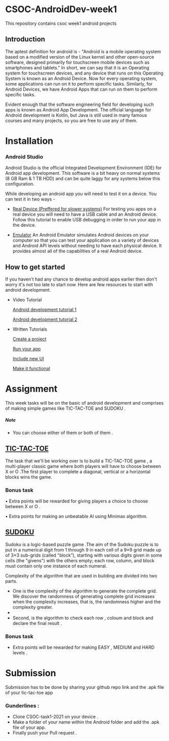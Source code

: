 # CSOC-AndroidDev-week1
This repository contains csoc week1 android projects

##  Introduction
The aptest definition for android is - "Android is a mobile operating system based on a modified version of the Linux kernel and other open-source software, designed primarily for touchscreen mobile devices such as smartphones and tablets."
In short, we can say that it is an Operating system for touchscreen devices, and any device that runs on this Operating System is known as an Android Device. Now for every operating system, some applications can run on it to perform specific tasks. Similarly, for Android Devices, we have Android Apps that can run on them to perform specific tasks. 

Evident enough that the software engineering field for developing such apps is known as Android App Development. 
The official language for Android development is Kotlin, but Java is still used in many famous courses and many projects, so you are free to use any of them.

# Installation

### Android Studio

Android Studio is the official Integrated Development Environment (IDE) for Android app development. This software is a bit heavy on normal systems (8 GB Ram & 1 TB HDD) and can be quite laggy for any systems below this configuration. 

[](https://developer.android.com/studio/install)

While developing an android app you will need to test it on a device. You can test it in two ways - 

- [Real Device (Preffered for slower systems)](https://developer.android.com/studio/debug/dev-options)
For testing you apps on a real device you will need to have a USB cable and an Android device. Follow this tutorial to enable USB debugging in order to run your app in the device.

- [Emulator](https://developer.android.com/studio/run/emulator)
An Android Emulator simulates Android devices on your computer so that you can test your application on a variety of devices and Android API levels without needing to have each physical device. It provides almost all of the capabilities of a real Android device.


## How to get started

If you haven't had any chance to develop android apps earlier then don't worry it's not too late to start now. Here are few resources to start with android development. 

- Video Tutorial

   [Android development tutorial 1](https://www.youtube.com/playlist?list=PLUcsbZa0qzu3Mri2tL1FzZy-5SX75UJfb)
   
   [Android development tutorial 2](https://www.youtube.com/playlist?list=PLgCYzUzKIBE8TUoCyjomGFqzTFcJ05OaC)
- Written Tutorials

   [Create a project](https://developer.android.com/training/basics/firstapp/creating-project)
 
   [Run your app](https://developer.android.com/training/basics/firstapp/running-app)
 
   [Include new UI](https://developer.android.com/training/basics/firstapp/building-ui)
 
   [Make it functional](https://developer.android.com/training/basics/firstapp/starting-activity)

# Assignment

This week tasks will be on the basic of android development and comprises of making simple games like TIC-TAC-TOE and SUDOKU . 

##### Note 
- You can choose either of them or both of them . 

## [TIC-TAC-TOE](https://en.m.wikipedia.org/wiki/Tic-tac-toe)

The task that we'll be working over is to build a TIC-TAC-TOE game , a multi-player classic game where both players will have to choose between X or O .The first player to complete a diagonal, vertical or a horizontal blocks wins the game.

### Bonus task

• Extra points will be rewarded for giving players a choice to choose between X or O .

• Extra points for making an unbeatable AI using Minimax algorithm.


## [SUDOKU](https://en.wikipedia.org/wiki/Sudoku)

Sudoku is a logic-based puzzle game .The aim of the Sudoku puzzle is to put in a numerical digit from 1 through 9 in each
cell of a 9×9 grid made up of 3×3 sub-grids (called "block”), starting with various digits
given in some cells (the "givens") with the others empty; each row, column, and block
must contain only one instance of each numeral. 

Complexity of the algorithm that are used in building are divided into two parts. 
- One is the complexity of the algorithm to generate the complete grid. We discover the randomness of generating complete grid increases when the complexity increases, that is, the randomness higher and the complexity greater.
- 
- Second, is the algorithm to check each row , coloum and block and declare the final result . 

### Bonus task

- Extra points will be rewarded for making EASY , MEDIUM and HARD levels . 

# Submission

Submission has to be done by sharing your github repo link and the .apk file of your tic-tac-toe app

### Gunderlines :

- Clone CSOC-task1-2021 on your device .
- Make a folder of your name within the Android folder and add the .apk file of your app.
- Finally push your Pull request .
